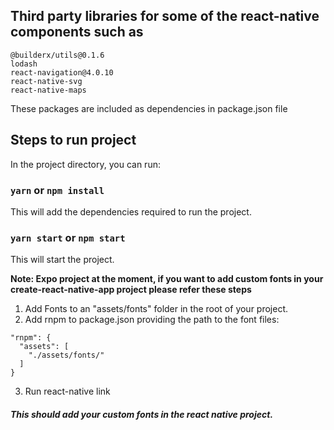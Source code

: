 ## Third party libraries for some of the react-native components such as

```
@builderx/utils@0.1.6
lodash
react-navigation@4.0.10
react-native-svg
react-native-maps
```

These packages are included as dependencies in package.json file

## Steps to run project

In the project directory, you can run:

### `yarn` or `npm install`

This will add the dependencies required to run the project.

### `yarn start` or `npm start`

This will start the project.

**Note: Expo project at the moment, if you want to add custom fonts in your create-react-native-app project please refer these steps**

1. Add Fonts to an "assets/fonts" folder in the root of your project.
2. Add rnpm to package.json providing the path to the font files:

```
"rnpm": {
  "assets": [
    "./assets/fonts/"
  ]
}
```

3. Run react-native link

##### This should add your custom fonts in the react native project.

